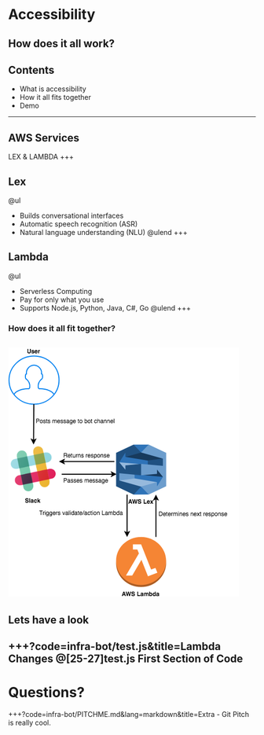 [comment]: <> (https://gitpitch.com/willstobo/spps-brownbags/master?p=accessibility)
# Accessibility 
How does it all work?
---
## Contents
- What is accessibility
- How it all fits together
- Demo
---
## AWS Services
LEX & LAMBDA
+++
## Lex
@ul
- Builds conversational interfaces
- Automatic speech recognition (ASR)
- Natural language understanding (NLU)
@ulend
+++
## Lambda
@ul
- Serverless Computing
- Pay for only what you use
- Supports Node.js, Python, Java, C#, Go
@ulend
+++
### How does it all fit together?
![INFRA-BOT Structure](infra-bot/Infra-Bot.png)
---
## Lets have a look
+++?code=infra-bot/test.js&title=Lambda Changes
@[25-27]test.js First Section of Code
---
# Questions?
+++?code=infra-bot/PITCHME.md&lang=markdown&title=Extra - Git Pitch is really cool.
